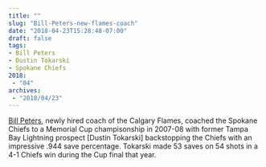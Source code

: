 ```yaml
---
title: ""
slug: "Bill-Peters-new-flames-coach"
date: "2018-04-23T15:28:48-07:00"
draft: false
tags:
- Bill Peters
- Dustin Tokarski
- Spokane Chiefs
2018:
 - "04"
archives:
 - "2018/04/23"
---
```


[Bill Peters][url-ref], newly hired coach of the Calgary Flames, coached the Spokane Chiefs to a Memorial Cup champisonship in 2007-08 with former Tampa Bay Lightning prospect [Dustin Tokarski] backstopping the Chiefs with an impressive .944 save percentage. Tokarski made 53 saves on 54 shots in a 4-1 Chiefs win during the Cup final that year.

[url-ref]: http://www.hockeydb.com/ihdb/stats/pdisplay.php?filter=Y&pid=16289
[1]: https://www.hockey-reference.com/players/t/tokardu01.html

